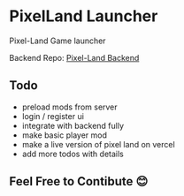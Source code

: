 # PixelLand Launcher
Pixel-Land Game launcher

Backend Repo:
[Pixel-Land Backend](https://github.com/amirrezasalimi/pl-backend)
## Todo
- preload mods from server
- login / register ui
- integrate with backend fully
- make basic player mod
- make a live version of pixel land on vercel
- add more todos with details
## Feel Free to Contibute 😊
